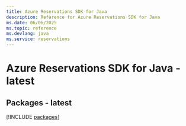 ```yaml
---
title: Azure Reservations SDK for Java
description: Reference for Azure Reservations SDK for Java
ms.date: 06/06/2025
ms.topic: reference
ms.devlang: java
ms.service: reservations
---
```

# Azure Reservations SDK for Java - latest
## Packages - latest
[!INCLUDE [packages](reservations-index.md)]